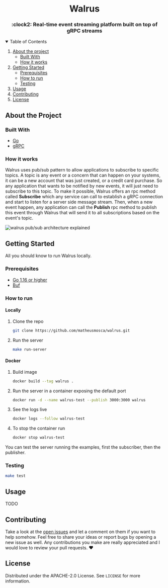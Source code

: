 <h1 align="center">Walrus</h1>
<h3 align="center">
  :clock2: Real-time event streaming platform built on top of gRPC streams
</h3>

<details open="open">
  <summary>Table of Contents</summary>
  <ol>
    <li>
      <a href="#about-the-project">About the project</a>
      <ul>
        <li><a href="#built-with">Built With</a></li>
        <li><a href="#how-it-works">How it works</a></li>
      </ul>
    </li>
    <li>
      <a href="#getting-started">Getting Started</a>
      <ul>
        <li><a href="#prerequisites">Prerequisites</a></li>
        <li><a href="#how-to-run">How to run</a></li>
        <li><a href="#testing">Testing</a></li>
      </ul>
    </li>
    <li><a href="#usage">Usage</a></li>
    <li><a href="#contributing">Contributing</a></li>
    <li><a href="#license">License</a></li>
</details>

## About the Project

### Built With

* [Go](https://golang.org/)
* [gRPC](https://grpc.io/)

### How it works

Walrus uses pub/sub pattern to allow applications to subscribe to specific topics. A topic is any event or a concern that can happen on your systems, it can be a new account that was just created, or a credit card purchase. So any application that wants to be notified by new events, it will just need to subscribe to this topic. To make it possible, Walrus offers an rpc method called **Subscribe** which any service can call to establish a gRPC connection and start to listen for a server side message stream. Then, when a new event happen, any application can call the **Publish** rpc method to publish this event through Walrus that will send it to all subscriptions based on the event's topic. 

![walrus pub/sub architecture explained](.github/images/walrus-architecture-explained.png)

## Getting Started

All you should know to run Walrus locally.

### Prerequisites

* [Go 1.16 or higher](https://laravel.com)
* [Buf](https://docs.buf.build/installation)

### How to run

#### Locally

1. Clone the repo
   ```bash
   git clone https://github.com/matheusmosca/walrus.git
   ```
2. Run the server
   ```bash
   make run-server
   ```

#### Docker

1. Build image
   ```bash
   docker build --tag walrus .
   ```
1. Run the server in a container exposing the default port
   ```bash
   docker run -d --name walrus-test --publish 3000:3000 walrus
   ```
1. See the logs live
   ```bash
   docker logs --follow walrus-test
   ```
1. To stop the container run
   ```bash
   docker stop walrus-test
   ```

You can test the server running the examples, first the subscriber, then the publisher.

### Testing

```bash
make test
```

## Usage

TODO

## Contributing

Take a look at the [open issues](https://github.com/matheusmosca/walrus/issues) and let a comment on them if you want to help somehow. Feel free to share your ideas or report bugs by opening a new issue as well. Any contributions you make are really appreciated and I would love to review your pull requests.  :heart:

## License

Distributed under the APACHE-2.0 License. See `LICENSE` for more information.

